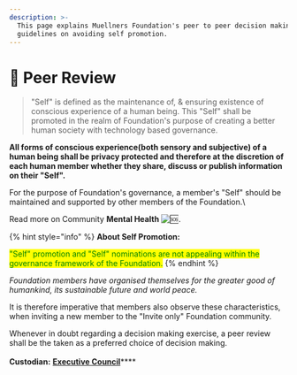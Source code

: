 ```yaml
---
description: >-
  This page explains Muellners Foundation's peer to peer decision making and
  guidelines on avoiding self promotion.
---
```


# 🤝 Peer Review

> "Self" is defined as the maintenance of, & ensuring existence of conscious experience of a human being. This "Self" shall be promoted in the realm of Foundation's purpose of creating a better human society with technology based governance.&#x20;

**All forms of conscious experience(both sensory and subjective) of a human being shall be privacy protected and therefore at the discretion of each human member whether they share, discuss or publish information on their "Self".**

For the purpose of Foundation's governance, a member's "Self" should be maintained and supported by other members of the Foundation.\


Read more on Community **Mental Health** ![:sos:](https://a.slack-edge.com/production-standard-emoji-assets/13.0/apple-medium/1f198@2x.png).

{% hint style="info" %}
**About Self Promotion:**

<mark style="color:green;">"Self" promotion and "Self" nominations are not appealing within the governance framework of the Foundation.</mark>&#x20;
{% endhint %}

_Foundation members have organised themselves for the greater good of humankind, its sustainable future and world peace._&#x20;

It is therefore imperative that members also observe these characteristics, when inviting a new member to the "Invite only" Foundation community.

Whenever in doubt regarding a decision making exercise, a peer review shall be the taken as a preferred choice of decision making. \
\
**Custodian:** [**Executive Council**](../foundation/executive-council.md)****
